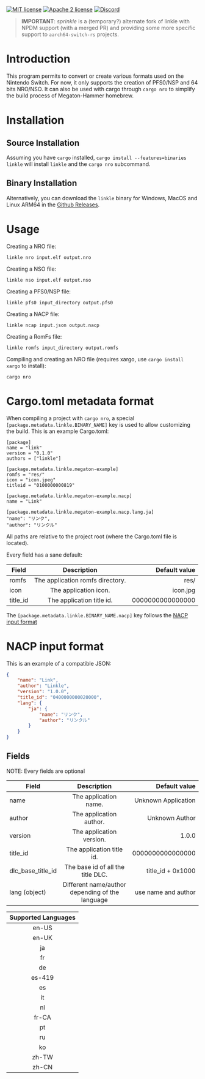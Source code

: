 [![MIT license](https://img.shields.io/badge/license-MIT-blue.svg)](https://raw.githubusercontent.com/MegatonHammer/linkle/master/LICENSE-MIT)
[![Apache 2 license](https://img.shields.io/badge/license-Apache-blue.svg)](https://raw.githubusercontent.com/MegatonHammer/linkle/master/LICENSE-APACHE)
[![Discord](https://img.shields.io/discord/439418034130780182.svg)]( https://discord.gg/MZJbNZY)

> **IMPORTANT**: *sprinkle* is a (temporary?) alternate fork of linkle with NPDM support (with a merged PR) and providing some more specific support to `aarch64-switch-rs` projects.

# Introduction

This program permits to convert or create various formats used on the Nintendo Switch.
For now, it only supports the creation of PFS0/NSP and 64 bits NRO/NSO. It can also
be used with cargo through `cargo nro` to simplify the build process of Megaton-Hammer
homebrew.

# Installation

## Source Installation

Assuming you have `cargo` installed, `cargo install --features=binaries linkle`
will install `linkle` and the `cargo nro` subcommand.

## Binary Installation

Alternatively, you can download the `linkle` binary for Windows, MacOS and Linux
ARM64 in the [Github Releases](https://github.com/MegatonHammer/linkle/releases).

# Usage

Creating a NRO file:

    linkle nro input.elf output.nro

Creating a NSO file:

    linkle nso input.elf output.nso

Creating a PFS0/NSP file:

    linkle pfs0 input_directory output.pfs0

Creating a NACP file:

    linkle ncap input.json output.nacp

Creating a RomFs file:

    linkle romfs input_directory output.romfs

Compiling and creating an NRO file (requires xargo, use `cargo install xargo` to install):

    cargo nro

# Cargo.toml metadata format

When compiling a project with `cargo nro`, a special `[package.metadata.linkle.BINARY_NAME]` key is
used to allow customizing the build. This is an example Cargo.toml:

```
[package]
name = "link"
version = "0.1.0"
authors = ["linkle"]

[package.metadata.linkle.megaton-example]
romfs = "res/"
icon = "icon.jpeg"
titleid = "0100000000819"

[package.metadata.linkle.megaton-example.nacp]
name = "Link"

[package.metadata.linkle.megaton-example.nacp.lang.ja]
"name": "リンク",
"author": "リンクル"
```

All paths are relative to the project root (where the Cargo.toml file is located).

Every field has a sane default:

| Field             | Description                                      | Default value       |
| ----------------- |:------------------------------------------------:| -------------------:|
| romfs             | The application romfs directory.                 | res/                |
| icon              | The application icon.                            | icon.jpg            |
| title_id          | The application title id.                        | 0000000000000000    |

The `[package.metadata.linkle.BINARY_NAME.nacp]` key follows the [NACP input format](#nacp-input-format)

# NACP input format

This is an example of a compatible JSON:

```json
{
    "name": "Link",
    "author": "Linkle",
    "version": "1.0.0",
    "title_id": "0400000000020000",
    "lang": {
        "ja": {
            "name": "リンク",
            "author": "リンクル"
        }
    }
}
```

## Fields

NOTE: Every fields are optional

| Field             | Description                                      | Default value       |
| ----------------- |:------------------------------------------------:| -------------------:|
| name              | The application name.                            | Unknown Application |
| author            | The application author.                          | Unknown Author      |
| version           | The application version.                         | 1.0.0               |
| title_id          | The application title id.                        | 0000000000000000    |
| dlc_base_title_id | The base id of all the title DLC.                | title_id + 0x1000   |
| lang (object)     | Different name/author depending of the language  | use name and author |

| Supported Languages|
|:------------------:|
| en-US              |
| en-UK              |
| ja                 |
| fr                 |
| de                 |
| es-419             |
| es                 |
| it                 |
| nl                 |
| fr-CA              |
| pt                 |
| ru                 |
| ko                 |
| zh-TW              |
| zh-CN              |
